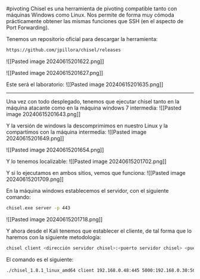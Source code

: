 #pivoting 
Chisel es una herramienta de pivoting compatible tanto con máquinas Windows como Linux. Nos permite de forma muy cómoda prácticamente obtener las mismas funciones que SSH (en el aspecto de Port Forwarding).

Tenemos un repositorio oficial para descargar la herramienta:
```bash
https://github.com/jpillora/chisel/releases
```

![[Pasted image 20240615201622.png]]

![[Pasted image 20240615201627.png]]

Este será el laboratorio:
![[Pasted image 20240615201635.png]]

------------------

Una vez con todo desplegado, tenemos que ejecutar chisel tanto en la máquina atacante como en la máquina windows 7 intermedia:
![[Pasted image 20240615201643.png]]

Y la versión de windows la descomprimimos en nuestro Linux y la compartimos con la máquina intermedia:
![[Pasted image 20240615201649.png]]

![[Pasted image 20240615201654.png]]

Y lo tenemos localizable:
![[Pasted image 20240615201702.png]]

Y si lo ejecutamos en ambos sitios, vemos que funciona:
![[Pasted image 20240615201709.png]]

En la máquina windows establecemos el servidor, con el siguiente comando:
```bash
chisel.exe server -p 443
```

![[Pasted image 20240615201718.png]]

Y ahora desde el Kali tenemos que establecer el cliente, de tal forma que lo haremos con la siguiente metodología:
```bash
chisel client <dirección servidor chisel>:<puerto servidor chisel> <puerto local a abrir>:<dirección a donde apuntar>:<puerto a apuntar de la direccion donde se apunta>`
```
El comando es el siguiente:
```bash
./chisel_1.8.1_linux_amd64 client 192.168.0.48:445 5000:192.168.0.30:5000
```
